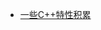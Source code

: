 <!-- docs/LearnNotes/Cpp/_sidebar.md -->

<!-- 注意子目录配置，需要加 / -->
* [一些C++特性积累](LearnNotes/Cpp/CppFeature) 

